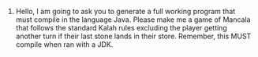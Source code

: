 1. Hello, I am going to ask you to generate a full working program that must compile in the language Java. Please make me a game of Mancala that follows the standard Kalah rules excluding the player getting another turn if their last stone lands in their store. Remember, this MUST compile when ran with a JDK.
